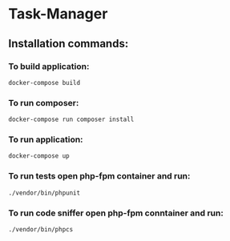 # Task-Manager

## Installation commands:

### To build application:
    docker-compose build
    
### To run composer:
    docker-compose run composer install

### To run application:
    docker-compose up 

### To run tests open php-fpm container and run:
    ./vendor/bin/phpunit
    
### To run code sniffer open php-fpm conntainer and run:
    ./vendor/bin/phpcs